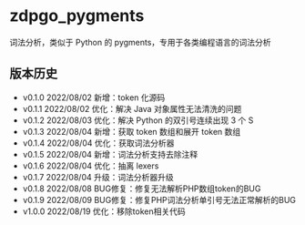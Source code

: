 # zdpgo_pygments

词法分析，类似于 Python 的 pygments，专用于各类编程语言的词法分析

## 版本历史

- v0.1.0 2022/08/02 新增：token 化源码
- v0.1.1 2022/08/02 优化：解决 Java 对象属性无法清洗的问题
- v0.1.2 2022/08/03 优化：解决 Python 的双引号连续出现 3 个 S
- v0.1.3 2022/08/04 新增：获取 token 数组和展开 token 数组
- v0.1.4 2022/08/04 优化：获取词法分析器
- v0.1.5 2022/08/04 新增：词法分析支持去除注释
- v0.1.6 2022/08/04 优化：抽离 lexers
- v0.1.7 2022/08/04 升级：词法分析器升级
- v0.1.8 2022/08/08 BUG修复：修复无法解析PHP数组token的BUG
- v0.1.9 2022/08/09 BUG修复：修复PHP词法分析单引号无法正常解析的BUG
- v1.0.0 2022/08/19 优化：移除token相关代码
